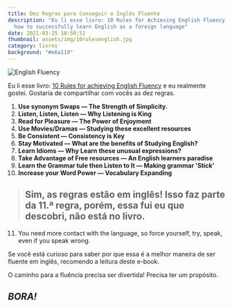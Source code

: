 ```yaml
---
title: Dez Regras para Conseguir o Inglês Fluente
description: "Eu li esse livro: 10 Rules for Achieving English Fluency: Learn
  how to successfully learn English as a foreign language"
date: 2021-03-25 10:50:51
thumbnail: assets/img/10rulesenglish.jpg
category: livros
background: "#e6a119"
---
```





![English Fluency](assets/img/10rulesenglish.jpg "English Fluency")

Eu li esse livro: <!--StartFragment-->[10 Rules for achieving English Fluency](https://www.amazon.com/Rules-Achieving-English-Fluency-successfully-ebook/dp/B00Q4RII52/ref=sr_1_1?ie=UTF8&qid=1537819317&sr=8-1&keywords=10+rules+for+achieving+english+fluency)<!--EndFragment--> e eu realmente gostei. Gostaria de compartilhar com vocês as dez regras. 

<!--StartFragment-->

1. **Use synonym Swaps — The Strength of Simplicity.**
2. **Listen, Listen, Listen — Why Listening is King**
3. **Read for Pleasure — The Power of Enjoyment**
4. **Use Movies/Dramas — Studying these excellent resources**
5. **Be Consistent — Consistency is Key**
6. **Stay Motivated — What are the benefits of Studying English?**
7. **Learn Idioms — Why Learn these unusual expressions?**
8. **Take Advantage of Free resources — An English learners paradise**
9. **Learn the Grammar tule then Listen to It — Making grammar 'Stick'**
10. **Increase your Word Power — Vocabulary Expanding**

<!--EndFragment-->

> ## Sim, as regras estão em inglês! Isso faz parte da 11.ª regra, porém, essa fui eu que descobri, não está no livro.

11. You need more contact with the language, so force yourself, try, speak, even if you speak wrong. 

Se você está curioso para saber por que essa é a melhor maneira de ser fluente em inglês, recomendo a leitura deste e-book.

O caminho para a fluência precisa ser divertida! Precisa ter um propósito. 

## ***BORA!***